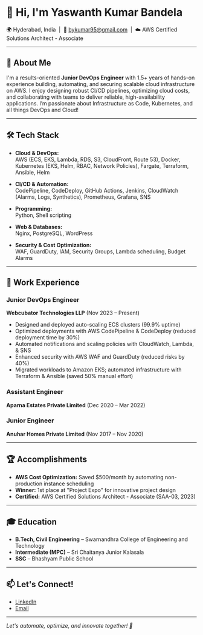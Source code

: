 # 👋 Hi, I'm Yaswanth Kumar Bandela

🌍 Hyderabad, India &nbsp;|&nbsp; 📧 bykumar95@gmail.com &nbsp;|&nbsp; ☁️ AWS Certified Solutions Architect - Associate

---

## 🚀 About Me

I'm a results-oriented **Junior DevOps Engineer** with 1.5+ years of hands-on experience building, automating, and securing scalable cloud infrastructure on AWS. I enjoy designing robust CI/CD pipelines, optimizing cloud costs, and collaborating with teams to deliver reliable, high-availability applications. I’m passionate about Infrastructure as Code, Kubernetes, and all things DevOps and Cloud!

---

## 🛠️ Tech Stack

- **Cloud & DevOps:**  
  AWS (ECS, EKS, Lambda, RDS, S3, CloudFront, Route 53), Docker, Kubernetes (EKS, Helm, RBAC, Network Policies), Fargate, Terraform, Ansible, Helm

- **CI/CD & Automation:**  
  CodePipeline, CodeDeploy, GitHub Actions, Jenkins, CloudWatch (Alarms, Logs, Synthetics), Prometheus, Grafana, SNS

- **Programming:**  
  Python, Shell scripting

- **Web & Databases:**  
  Nginx, PostgreSQL, WordPress

- **Security & Cost Optimization:**  
  WAF, GuardDuty, IAM, Security Groups, Lambda scheduling, Budget Alarms

---

## 💼 Work Experience

### Junior DevOps Engineer  
**Webcubator Technologies LLP** (Nov 2023 – Present)

- Designed and deployed auto-scaling ECS clusters (99.9% uptime)
- Optimized deployments with AWS CodePipeline & CodeDeploy (reduced deployment time by 30%)
- Automated notifications and scaling policies with CloudWatch, Lambda, & SNS
- Enhanced security with AWS WAF and GuardDuty (reduced risks by 40%)
- Migrated workloads to Amazon EKS; automated infrastructure with Terraform & Ansible (saved 50% manual effort)

### Assistant Engineer  
**Aparna Estates Private Limited** (Dec 2020 – Mar 2022)

### Junior Engineer  
**Anuhar Homes Private Limited** (Nov 2017 – Nov 2020)

---

## 🏆 Accomplishments

- **AWS Cost Optimization:** Saved $500/month by automating non-production instance scheduling
- **Winner:** 1st place at "Project Expo" for innovative project design
- **Certified:** AWS Certified Solutions Architect - Associate (SAA-03, 2023)

---

## 🎓 Education

- **B.Tech, Civil Engineering** – Swarnandhra College of Engineering and Technology
- **Intermediate (MPC)** – Sri Chaitanya Junior Kalasala
- **SSC** – Bhashyam Public School

---

## 📫 Let's Connect!

- [LinkedIn](https://www.linkedin.com/in/yaswanth-kumar-bandela-450b84244/)
- [Email](mailto:yaswanthkumarbandela@gmail.com)

---

*Let's automate, optimize, and innovate together! 🚀*
